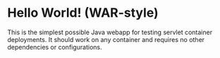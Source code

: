 Hello World! (WAR-style)
===============

This is the simplest possible Java webapp for testing servlet container deployments.  It should work on any container and requires no other dependencies or configurations.
